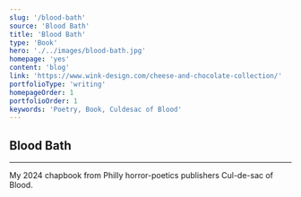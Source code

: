 ```yaml
---
slug: '/blood-bath'
source: 'Blood Bath'
title: 'Blood Bath'
type: 'Book'
hero: './../images/blood-bath.jpg'
homepage: 'yes'
content: 'blog'
link: 'https://www.wink-design.com/cheese-and-chocolate-collection/'
portfolioType: 'writing'
homepageOrder: 1
portfolioOrder: 1
keywords: 'Poetry, Book, Culdesac of Blood'
---
```


## Blood Bath

---

My 2024 chapbook from Philly horror-poetics publishers Cul-de-sac of Blood.
